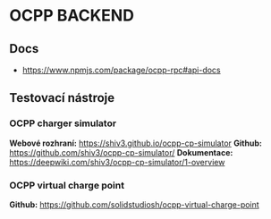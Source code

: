 # OCPP BACKEND
## Docs
- https://www.npmjs.com/package/ocpp-rpc#api-docs
## Testovací nástroje
### OCPP charger simulator
**Webové rozhraní:** https://shiv3.github.io/ocpp-cp-simulator
**Github:** https://github.com/shiv3/ocpp-cp-simulator/
**Dokumentace:** https://deepwiki.com/shiv3/ocpp-cp-simulator/1-overview
### OCPP virtual charge point
**Github:** https://github.com/solidstudiosh/ocpp-virtual-charge-point